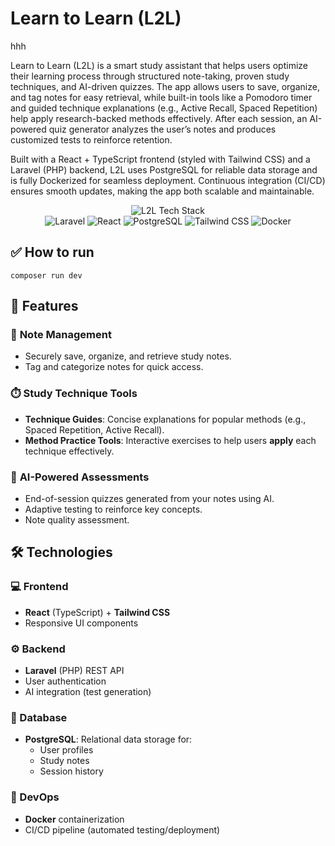# Learn to Learn (L2L)

hhh

Learn to Learn (L2L) is a smart study assistant that helps users optimize their learning process through structured note-taking, proven study techniques, and AI-driven quizzes. The app allows users to save, organize, and tag notes for easy retrieval, while built-in tools like a Pomodoro timer and guided technique explanations (e.g., Active Recall, Spaced Repetition) help apply research-backed methods effectively. After each session, an AI-powered quiz generator analyzes the user’s notes and produces customized tests to reinforce retention.

Built with a React + TypeScript frontend (styled with Tailwind CSS) and a Laravel (PHP) backend, L2L uses PostgreSQL for reliable data storage and is fully Dockerized for seamless deployment. Continuous integration (CI/CD) ensures smooth updates, making the app both scalable and maintainable.

<p align="center">
  <img src="https://img.shields.io/badge/-TECH%20STACK-%23007ACC?style=for-the-badge&logo=appveyor&logoColor=white" alt="L2L Tech Stack">
  <br>
  <img src="https://img.shields.io/badge/Laravel-FF2D20?style=flat&logo=laravel&logoColor=white" alt="Laravel">
  <img src="https://img.shields.io/badge/React-61DAFB?style=flat&logo=react&logoColor=black" alt="React">
  <img src="https://img.shields.io/badge/PostgreSQL-4169E1?style=flat&logo=postgresql&logoColor=white" alt="PostgreSQL">
  <img src="https://img.shields.io/badge/Tailwind_CSS-06B6D4?style=flat&logo=tailwind-css&logoColor=white" alt="Tailwind CSS">
  <img src="https://img.shields.io/badge/Docker-2496ED?style=flat&logo=docker&logoColor=white" alt="Docker">
</p>

## ✅ How to run
`composer run dev`

## 🚀 Features

### 📝 **Note Management**
- Securely save, organize, and retrieve study notes.
- Tag and categorize notes for quick access.

### ⏱️ **Study Technique Tools**
- **Technique Guides**: Concise explanations for popular methods (e.g., Spaced Repetition, Active Recall).
- **Method Practice Tools**: Interactive exercises to help users **apply** each technique effectively.

### 🤖 **AI-Powered Assessments**
- End-of-session quizzes generated from your notes using AI.
- Adaptive testing to reinforce key concepts.
- Note quality assessment.

## 🛠️ Technologies

### 💻 Frontend
- **React** (TypeScript) + **Tailwind CSS**
- Responsive UI components

### ⚙️ Backend
- **Laravel** (PHP) REST API
- User authentication
- AI integration (test generation)

### 📁 Database
- **PostgreSQL**: Relational data storage for:
  - User profiles
  - Study notes
  - Session history

### 🐳 DevOps
- **Docker** containerization
- CI/CD pipeline (automated testing/deployment)
